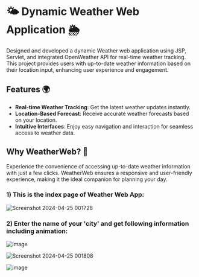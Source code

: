 # 🌤️ Dynamic Weather Web Application 🌦️

Designed and developed a dynamic Weather web application using JSP, Servlet, and integrated OpenWeather API for real-time weather tracking. This project provides users with up-to-date weather information based on their location input, enhancing user experience and engagement.

## Features 🌍
- **Real-time Weather Tracking**: Get the latest weather updates instantly.
- **Location-Based Forecast**: Receive accurate weather forecasts based on your location.
- **Intuitive Interfaces**: Enjoy easy navigation and interaction for seamless access to weather data.

## Why WeatherWeb? 🌈
Experience the convenience of accessing up-to-date weather information with just a few clicks. WeatherWeb ensures a responsive and user-friendly experience, making it the ideal companion for planning your day.


### 1) This is the index page of Weather Web App:
![Screenshot 2024-04-25 001728](https://github.com/Aryesh404/Weather-Web-App/assets/142689032/3d9fdfff-4e8f-4ea6-9596-6c507538e93e)

### 2) Enter the name of your 'city' and get following information including animation:
![image](https://github.com/Aryesh404/Weather-Web-App/assets/142689032/f29f968a-f233-43e3-bb63-b0fac94012b1)

![Screenshot 2024-04-25 001808](https://github.com/Aryesh404/Weather-Web-App/assets/142689032/4648863a-94f1-455e-8f59-ff7c90946985)

![image](https://github.com/Aryesh404/Weather-Web-App/assets/142689032/a5e5a3bc-1173-4b4f-a4c4-b6c0750b9379)
